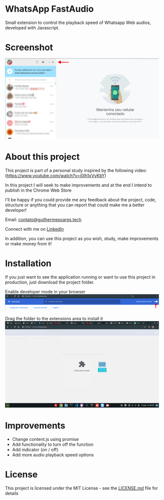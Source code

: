 # WhatsApp FastAudio
Small extension to control the playback speed of Whatsapp Web audios, developed with Javascript.

# Screenshot
![Alt text](screenshots/screenshot_plugin_whatsapp.png?raw=true "Screenshot of active plugin on Whatsapp Web")

# About this project
This project is part of a personal study inspired by the following video:
(https://www.youtube.com/watch?v=j0Ih1xVyKbY)

In this project I will seek to make improvements and at the end I intend to publish in the Chrome Web Store

I'll be happy if you could provide me any feedback about the project, code, structure or anything that you can report that could make me a better developer!

Email: contato@guilhermesoares.tech

Connect with me on [LinkedIn](https://www.linkedin.com/in/guiscota)

In addition, you can use this project as you wish, study, make improvements or make money from it!

# Installation
If you just want to see the application running or want to use this project in production, just download the project folder.

Enable developer mode in your browser
![Alt text](screenshots/extensions_browser.png?raw=true "Enable developer mode in your browser")

Drag the folder to the extensions area to install it
![Alt text](screenshots/extension_install.png?raw=true "Extensions")

# Improvements
* Change content.js using promise
* Add functionality to turn off the function
* Add indicator (on / off)
* Add more audio playback speed options

# License
This project is licensed under the MIT License - see the [LICENSE.md](https://github.com/guiscota/WhatsApp-FastAudio/blob/master/LICENSE) file for details